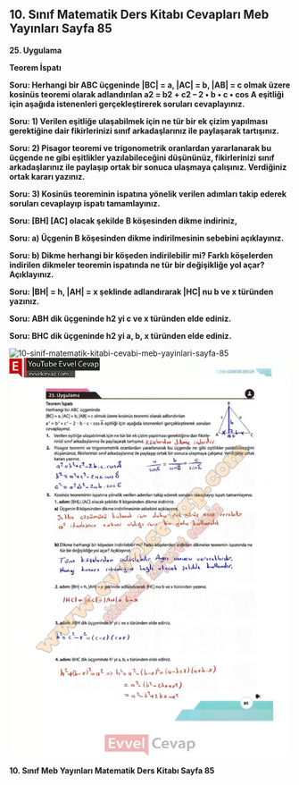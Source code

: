 ## 10. Sınıf Matematik Ders Kitabı Cevapları Meb Yayınları Sayfa 85

**25. Uygulama**

**Teorem İspatı**

**Soru: Herhangi bir ABC üçgeninde |BC| = a, |AC| = b, |AB| = c olmak üzere kosinüs teoremi olarak adlandırılan a2 = b2 + c2 – 2 • b • c • cos A eşitliği için aşağıda istenenleri gerçekleştirerek soruları cevaplayınız.**

**Soru: 1) Verilen eşitliğe ulaşabilmek için ne tür bir ek çizim yapılması gerektiğine dair fikirlerinizi sınıf arkadaşlarınız ile paylaşarak tartışınız.**

**Soru: 2) Pisagor teoremi ve trigonometrik oranlardan yararlanarak bu üçgende ne gibi eşitlikler yazılabileceğini düşününüz, fikirlerinizi sınıf arkadaşlarınız ile paylaşıp ortak bir sonuca ulaşmaya çalışınız. Verdiğiniz ortak kararı yazınız.**

**Soru: 3) Kosinüs teoreminin ispatına yönelik verilen adımları takip ederek soruları cevaplayıp ispatı tamamlayınız.**

**Soru: [BH] [AC] olacak şekilde B köşesinden dikme indiriniz,**

**Soru: a) Üçgenin B köşesinden dikme indirilmesinin sebebini açıklayınız.**

**Soru: b) Dikme herhangi bir köşeden indirilebilir mi? Farklı köşelerden indirilen dikmeler teoremin ispatında ne tür bir değişikliğe yol açar? Açıklayınız.**

**Soru: |BH| = h, |AH| = x şeklinde adlandırarak |HC| nu b ve x türünden yazınız.**

**Soru: ABH dik üçgeninde h2 yi c ve x türünden elde ediniz.**

**Soru: BHC dik üçgeninde h2 yi a, b, x türünden elde ediniz.**

![10-sinif-matematik-kitabi-cevabi-meb-yayinlari-sayfa-85]()![10-sinif-matematik-kitabi-cevabi-meb-yayinlari-sayfa-85](./image1.webp)

**10. Sınıf Meb Yayınları Matematik Ders Kitabı Sayfa 85**